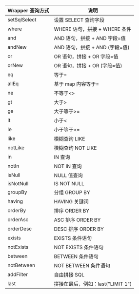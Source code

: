Wrapper 查询方式|	说明
----|----
setSqlSelect|	设置 SELECT 查询字段
where	|WHERE 语句，拼接 + WHERE 条件
and	|AND 语句，拼接 + AND 字段=值
andNew|	AND 语句，拼接 + AND (字段=值)
or	|OR 语句，拼接 + OR 字段=值
orNew|	OR 语句，拼接 + OR (字段=值)
eq	|等于=
allEq|	基于 map 内容等于=
ne	|不等于<>
gt	|大于>
ge	|大于等于>=
lt	|小于<
le	|小于等于<=
like|	模糊查询 LIKE
notLike|	模糊查询 NOT LIKE
in	|IN 查询
notIn|	NOT IN 查询
isNull|	NULL 值查询
isNotNull|	IS NOT NULL
groupBy	|分组 GROUP BY
having	|HAVING 关键词
orderBy	|排序 ORDER BY
orderAsc|	ASC 排序 ORDER BY
orderDesc|	DESC 排序 ORDER BY
exists	|EXISTS 条件语句
notExists|	NOT EXISTS 条件语句
between	|BETWEEN 条件语句
notBetween|	NOT BETWEEN 条件语句
addFilter|	自由拼接 SQL
last	|拼接在最后，例如：last("LIMIT 1")